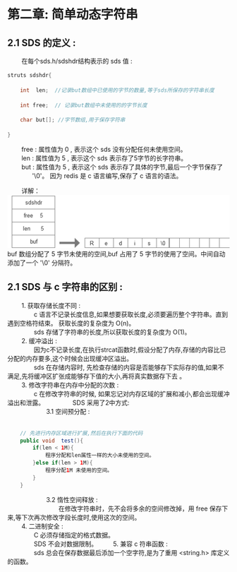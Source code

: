 # 第二章: 简单动态字符串
## 2.1 SDS 的定义 :


&emsp;&emsp; 在每个sds.h/sdshdr结构表示的 sds 值 :

```java
struts sdshdr{
    
    int  len;  //记录but数组中已使用的字节的数量,等于sds所保存的字符串长度

    int free;  // 记录but数组中未使用的的字节长度

    char but[]; //字节数组,用于保存字符串

}
```
&emsp;&emsp; free : 属性值为 0 , 表示这个 sds 没有分配任何未使用空间。   
&emsp;&emsp; len : 属性值为 5 , 表示这个 sds 表示存了5字节的长字符串。  
&emsp;&emsp; but : 属性值为 5 , 表示这个 sds 表示存了具体的字节,最后一个字节保存了    
&emsp;&emsp;&emsp;&emsp;'\0'。 因为 redis 是 c 语言编写,保存了 c 语言的语法。


&emsp;&emsp; 详解：  
![avatar](../static/sdsfenpei.png)   
buf 数组分配了 5 字节未使用的空间,buf 占用了 5 字节的使用了空间。中间自动添加了一个 '\0' 分隔符。

## 2.1 SDS 与 c 字符串的区别 :
&emsp;&emsp; 1.  获取存储长度不同 :   
&emsp;&emsp;&emsp;&emsp; c 语言不记录长度信息,如果想要获取长度,必须要遍历整个字符串。直到遇到空格符结束。 获取长度的复杂度为 O(n)。   
&emsp;&emsp;&emsp;&emsp; sds 存储了字符串的长度,所以获取长度的复杂度为 O(1)。   
&emsp;&emsp; 2.  缓冲溢出 :   
&emsp;&emsp;&emsp;&emsp; 因为c不记录长度,在执行strcat函数时,假设分配了内存,存储的内容比已分配的内存要多,这个时候会出现缓冲区溢出。   
&emsp;&emsp;&emsp;&emsp; sds 在存储内容时, 先检查存储的内容是否能够存下实际存的值,如果不满足,先将缓冲区扩张成能够存下值的大小,再将真实数据存下去  。   
&emsp;&emsp; 3.  修改字符串在内存中分配的次数 :     
&emsp;&emsp;&emsp;&emsp; c 在修改字符串的时候, 如果忘记对内存区域的扩展和减小,都会出现缓冲溢出和泄露。
&emsp;&emsp;&emsp;&emsp; SDS 采用了2中方式:  
&emsp;&emsp;&emsp;&emsp;&emsp;&emsp; 3.1 空间预分配 :  
```java

    // 先进行内存区域进行扩展,然后在执行下面的代码
    public void  test(){
        if(len < 1M){
            程序分配和len属性一样的大小未使用的空间。
        }else if(len > 1M){
            程序分配1M 未使用的空间。
        }
    }
```
&emsp;&emsp;&emsp;&emsp;&emsp;&emsp; 3.2 惰性空间释放 :  
&emsp;&emsp;&emsp;&emsp;&emsp;&emsp;&emsp;&emsp; 在修改字符串时，先不会将多余的空间修改掉，用 free 保存下来,等下次再次修改字段长度时,使用这次的空间。   
&emsp;&emsp; 4.  二进制安全 :     
&emsp;&emsp;&emsp;&emsp; C 必须存储指定的格式数据。   
&emsp;&emsp;&emsp;&emsp; SDS 不会对数据限制。
&emsp;&emsp; 5.  兼容 c 符串函数 :   
&emsp;&emsp;&emsp;&emsp; sds 总会在保存数据最后添加一个空字符,是为了重用 <string.h>  库定义的函数。  